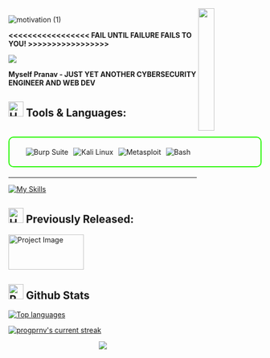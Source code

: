 <img width="25%" align='right' src="https://github.com/user-attachments/assets/9c826dd0-fd72-49ba-af60-e79f64344f59">

![motivation (1)](https://github.com/user-attachments/assets/6453459a-7b0a-4be5-a8d0-399203ba4a4c)

**<<<<<<<<<<<<<<<<<   FAIL UNTIL FAILURE FAILS TO YOU!   >>>>>>>>>>>>>>>>>**

![](https://komarev.com/ghpvc/?username=progprnv)

**Myself Pranav - JUST YET ANOTHER CYBERSECURITY ENGINEER AND WEB DEV**


<!--
https://github.com/user-attachments/assets/622506cf-c303-4d6d-9488-0400bb5b4099 -->



## <img src="https://raw.githubusercontent.com/Tarikul-Islam-Anik/Animated-Fluent-Emojis/master/Emojis/Objects/Hammer%20and%20Wrench.png" alt="Hammer and Wrench" width="30" height="30" /> **Tools & Languages:**  


<br>

<div style="border: 2px solid #22F700; border-radius: 10px; padding: 20px; margin-bottom: 20px;">
  <div align="left" style="display: flex; flex-wrap: wrap; justify-content: center; gap: 10px;">
      <img src="https://img.shields.io/badge/Burp_Suite-FF6633?style=for-the-badge&logo=burp-suite&color=000000" alt="Burp Suite" />
      
  <img src="https://img.shields.io/badge/Kali_Linux-557C94?style=for-the-badge&logo=kali-linux&color=000000" alt="Kali Linux" />
<img src="https://img.shields.io/badge/Metasploit-008C8C?style=for-the-badge&logo=metasploit&color=000000" alt="Metasploit" />
   <img src="https://img.shields.io/badge/Bash-4EAA25?style=for-the-badge&logo=gnu-bash&color=000000" alt="Bash" />
      

  </div>
</div>

---



[![My Skills](https://skillicons.dev/icons?i=c,html,css,js,python,kali_linux&perline=13)](#)


## <img src="https://raw.githubusercontent.com/Tarikul-Islam-Anik/Animated-Fluent-Emojis/master/Emojis/Objects/Hammer%20and%20Wrench.png" alt="Hammer and Wrench" width="30" height="30" /> **Previously Released:**  


<img src="https://github.com/user-attachments/assets/5914e7cf-5591-4266-9cb8-06c68dd7058d" alt="Project Image" width="150" height="70">




## <img src="https://raw.githubusercontent.com/Tarikul-Islam-Anik/Animated-Fluent-Emojis/master/Emojis/Travel%20and%20places/Rocket.png" alt="Rocket" width="30" height="30" /> Github Stats 


 
[![Top languages](https://github-readme-mwendwa.vercel.app/api/top-langs/?username=progprnv&layout=compact&count_private=true&theme=blue-green&title_color=00b3ff)](#)

[![progprnv's current streak](https://streak-stats.demolab.com/?user=progprnv&count_private=true&theme=blue-green&title_color=00b3ff)](#)


<p align="center">
     <img src="https://capsule-render.vercel.app/api?type=waving&color=gradient&height=100&section=footer"/>
</p>
<!---
progprnv/progprnv is a ✨ special ✨ repository because its `README.md` (this file) appears on your GitHub profile.
You can click the Preview link to take a look at your changes.
--->
